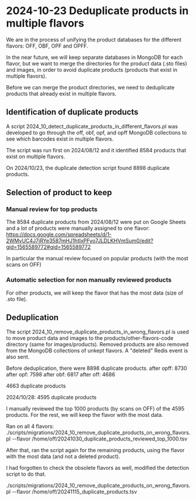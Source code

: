 # 2024-10-23 Deduplicate products in multiple flavors

We are in the process of unifying the product databases for the different flavors: OFF, OBF, OPF and OPFF.

In the near future, we will keep separate databases in MongoDB for each flavor, but we want to merge the directories for the product data (.sto files) and images, in order to avoid duplicate products (products that exist in multiple flavors).

Before we can merge the product directories, we need to deduplicate products that already exist in multiple flavors.

## Identification of duplicate products

A script 2024_10_detect_duplicate_products_in_different_flavors.pl was developed to go through the off, obf, opf, and opff MongoDB collections to see which barcodes exist in multiple flavors.

The script was run first on 2024/08/12 and it identified 8584 products that exist on multiple flavors.

On 2024/10/23, the duplicate detection script found 8898 duplicate products.

## Selection of product to keep

### Manual review for top products

The 8584 duplicate products from 2024/08/12 were put on Google Sheets and a lot of products were manually assigned to one flavor: https://docs.google.com/spreadsheets/d/1-2WMvUC4J7iRYe3587mHJ1htIxPFyo7JLDLKHVmSum0/edit?gid=1565589772#gid=1565589772

In particular the manual review focused on popular products (with the most scans on OFF)

### Automatic selection for non manually reviewed products

For other products, we will keep the flavor that has the most data (size of .sto file).

## Deduplication

The script 2024_10_remove_duplicate_products_in_wrong_flavors.pl is used to move product data and images to the products/other-flavors-code directory (same for images/products). Removed products are also removed from the MongoDB collections of unkept flavors. A "deleted" Redis event is also sent.

Before deduplication, there were 8898 duplicate products.
after opff: 8730
after opf: 7598
after obf: 6817
after off: 4686

4663 duplicate products

2024/10/28: 4595 duplicate products

I manually reviewed the top 1000 products (by scans on OFF) of the 4595 products. For the rest, we will keep the flavor with the most data.

Ran on all 4 flavors:
./scripts/migrations/2024_10_remove_duplicate_products_on_wrong_flavors.pl --flavor /home/off/20241030_duplicate_products_reviewed_top_1000.tsv

After that, ran the script again for the remaining products, using the flavor with the most data (and not a deleted product).

I had forgotten to check the obsolete flavors as well, modified the detection script to do that.

 ./scripts/migrations/2024_10_remove_duplicate_products_on_wrong_flavors.pl --flavor /home/off/20241115_duplicate_products.tsv 




